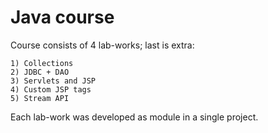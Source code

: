# Java course

Course consists of 4 lab-works;  last is extra:
    
    1) Collections 
    2) JDBC + DAO
    3) Servlets and JSP
    4) Custom JSP tags
    5) Stream API 

Each lab-work was developed as module in a single project.